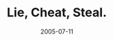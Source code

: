 ---
layout: base.njk
title : 'Lie, Cheat, Steal.' 
view_title : 'Lie, Cheat, Steal.' 
year : '2005' 
date : '2005-07-11' 
img_file : '/drawing/liecheatsteal.png' 
html_file : 'liecheatsteal' 
next_html : 'imustkillalloftherobots.html' 
year_order : '106' 
permalink : "title/{{html_file}}.html"
---